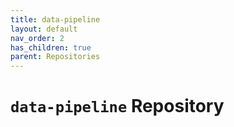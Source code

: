 ```yaml
---
title: data-pipeline
layout: default
nav_order: 2
has_children: true
parent: Repositories
---
```


# `data-pipeline` Repository